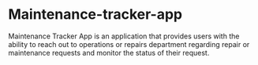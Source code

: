 # Maintenance-tracker-app
Maintenance Tracker App is an application that provides users with the ability to reach out to operations or repairs department regarding repair or maintenance requests and monitor the status of their request.
